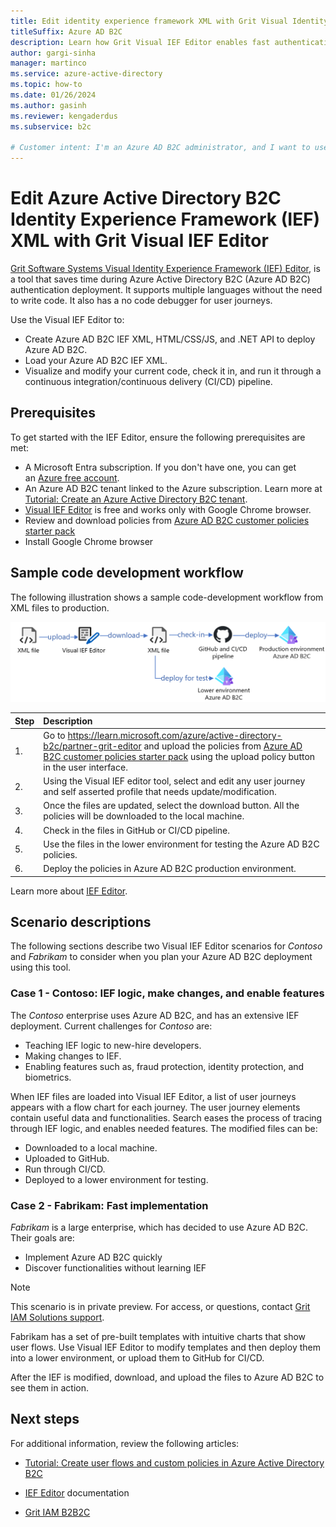 ```yaml
---
title: Edit identity experience framework XML with Grit Visual Identity Experience Framework (IEF) Editor
titleSuffix: Azure AD B2C
description: Learn how Grit Visual IEF Editor enables fast authentication deployments in Azure AD B2C
author: gargi-sinha
manager: martinco
ms.service: azure-active-directory
ms.topic: how-to
ms.date: 01/26/2024
ms.author: gasinh
ms.reviewer: kengaderdus
ms.subservice: b2c

# Customer intent: I'm an Azure AD B2C administrator, and I want to use the Visual IEF Editor tool to create, modify, and deploy Azure AD B2C policies, without writing code.
---
```



# Edit Azure Active Directory B2C Identity Experience Framework (IEF) XML with Grit Visual IEF Editor

[Grit Software Systems Visual Identity Experience Framework (IEF) Editor](https://www.gritiam.com/iefeditor.html), is a tool that saves time during Azure Active Directory B2C (Azure AD B2C) authentication deployment. It supports multiple languages without the need to write code. It also has a no code debugger for user journeys.

Use the Visual IEF Editor to:

- Create Azure AD B2C IEF XML, HTML/CSS/JS, and .NET API to deploy Azure AD B2C.
- Load your Azure AD B2C IEF XML.
- Visualize and modify your current code, check it in, and run it through a continuous integration/continuous delivery (CI/CD) pipeline.

## Prerequisites

To get started with the IEF Editor, ensure the following prerequisites are met:

- A Microsoft Entra subscription. If you don't have one, you can get an [Azure free account](https://azure.microsoft.com/free/).
- An Azure AD B2C tenant linked to the Azure subscription. Learn more at [Tutorial: Create an Azure Active Directory B2C tenant](tutorial-create-tenant.md).
- [Visual IEF Editor](https://www.gritiefedit.com) is free and works only with Google Chrome browser.
- Review and download policies from [Azure AD B2C customer policies starter pack](https://github.com/Azure-Samples/active-directory-b2c-custom-policy-starterpack)
- Install Google Chrome browser

## Sample code development workflow

The following illustration shows a sample code-development workflow from XML files to production.

![Screenshot shows the sample code-development workflow.](./media/partner-grit-editor/sample-code-development-workflow.png)

| Step | Description |
|:-----|:------|
| 1. | Go to https://learn.microsoft.com/azure/active-directory-b2c/partner-grit-editor and upload the policies from [Azure AD B2C customer policies starter pack](https://github.com/Azure-Samples/active-directory-b2c-custom-policy-starterpack) using the upload policy button in the user interface.|
| 2. | Using the Visual IEF editor tool, select and edit any user journey and self asserted profile that needs update/modification.|
|3. | Once the files are updated, select the download button. All the policies will be downloaded to the local machine.|
|4. | Check in the files in GitHub or CI/CD pipeline. |
|5. | Use the files in the lower environment for testing the Azure AD B2C policies.|
|6. | Deploy the policies in Azure AD B2C production environment. |

Learn more about [IEF Editor](https://app.archbee.com/doc/uwPRnuvZNjyEaJ8odNOEC/WmcXf6fTZjAHpx7-rAlac). 

## Scenario descriptions

The following sections describe two Visual IEF Editor scenarios for *Contoso* and *Fabrikam* to consider when you plan your Azure AD B2C deployment using this tool. 

### Case 1 - Contoso: IEF logic, make changes, and enable features

The *Contoso* enterprise uses Azure AD B2C, and has an extensive IEF deployment. Current challenges for *Contoso* are:

- Teaching IEF logic to new-hire developers.
- Making changes to IEF.
- Enabling features such as, fraud protection, identity protection, and biometrics.

When IEF files are loaded into Visual IEF Editor, a list of user journeys appears with a flow chart for each journey. The user journey elements contain useful data and functionalities. Search eases the process of tracing through IEF logic, and enables needed features. The modified files can be:

- Downloaded to a local machine.
- Uploaded to GitHub.
- Run through CI/CD.
- Deployed to a lower environment for testing.

### Case 2 - Fabrikam: Fast implementation

*Fabrikam* is a large enterprise, which has decided to use Azure AD B2C. Their goals are:

- Implement Azure AD B2C quickly
- Discover functionalities without learning IEF

>[!NOTE]
>This scenario is in private preview. For access, or questions, contact [Grit IAM Solutions support](https://www.gritiam.com/).

Fabrikam has a set of pre-built templates with intuitive charts that show user flows. Use Visual IEF Editor to modify templates and then deploy them into a lower environment, or upload them to GitHub for CI/CD.

After the IEF is modified, download, and upload the files to Azure AD B2C to see them in action.

## Next steps

For additional information, review the following articles:

- [Tutorial: Create user flows and custom policies in Azure Active Directory B2C](./tutorial-create-user-flows.md?pivots=b2c-custom-policy&tabs=applications)

- [IEF Editor](https://app.archbee.com/doc/uwPRnuvZNjyEaJ8odNOEC/WmcXf6fTZjAHpx7-rAlac) documentation

- [Grit IAM B2B2C](partner-grit-iam.md)
